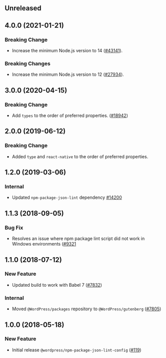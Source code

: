 <!-- Learn how to maintain this file at https://github.com/WordPress/gutenberg/tree/HEAD/packages#maintaining-changelogs. -->

## Unreleased

## 4.0.0 (2021-01-21)

### Breaking Change

-   Increase the minimum Node.js version to 14 ([#43141](https://github.com/WordPress/gutenberg/pull/43141)).

### Breaking Changes

-   Increase the minimum Node.js version to 12 ([#27934](https://github.com/WordPress/gutenberg/pull/27934)).

## 3.0.0 (2020-04-15)

### Breaking Change

-   Add `types` to the order of preferred properties. ([#18942](https://github.com/WordPress/gutenberg/pull/18942))

## 2.0.0 (2019-06-12)

### Breaking Change

-   Added `type` and `react-native` to the order of preferred properties.

## 1.2.0 (2019-03-06)

### Internal

-   Updated `npm-package-json-lint` dependency [#14200](https://github.com/WordPress/gutenberg/pull/14200)

## 1.1.3 (2018-09-05)

### Bug Fix

-   Resolves an issue where npm package lint script did not work in Windows environments ([#9321](https://github.com/WordPress/gutenberg/pull/9321)

## 1.1.0 (2018-07-12)

### New Feature

-   Updated build to work with Babel 7 ([#7832](https://github.com/WordPress/gutenberg/pull/7832))

### Internal

-   Moved `@WordPress/packages` repository to `@WordPress/gutenberg` ([#7805](https://github.com/WordPress/gutenberg/pull/7805))

## 1.0.0 (2018-05-18)

### New Feature

-   Initial release `@wordpress/npm-package-json-lint-config` ([#119](https://github.com/WordPress/packages/pull/119))
